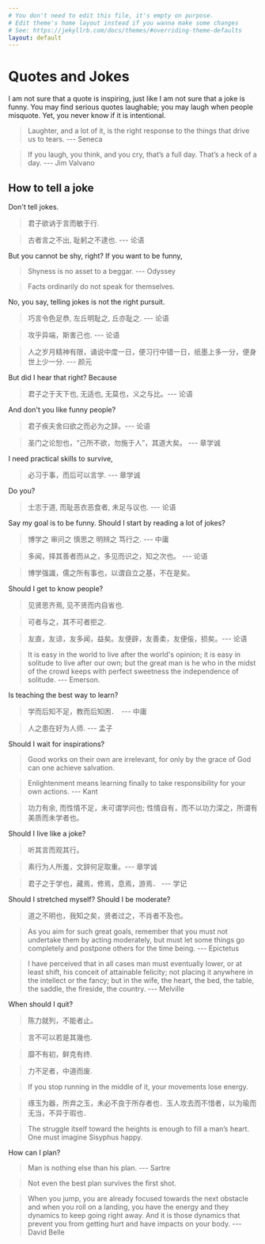 ```yaml
---
# You don't need to edit this file, it's empty on purpose.
# Edit theme's home layout instead if you wanna make some changes
# See: https://jekyllrb.com/docs/themes/#overriding-theme-defaults
layout: default
---
```


# Quotes and Jokes

I am not sure that a quote is inspiring, just like I am not sure that a joke is funny. You may find serious quotes laughable; you may laugh when people misquote. Yet, you never know if it is intentional. 

> Laughter, and a lot of it, is the right response to the things that drive us to tears. --- Seneca  

> If you laugh, you think, and you cry, that’s a full day. That’s a heck of a day. --- Jim Valvano

## How to tell a joke 

Don't tell jokes. 

> 君子欲讷于言而敏于行.

> 古者言之不出, 耻躬之不逮也.   --- 论语

But you cannot be shy, right? If you want to be funny, 

> Shyness is no asset to a beggar. --- Odyssey 

> Facts ordinarily do not speak for themselves. 

No, you say, telling jokes is not the right pursuit. 

> 巧言令色足恭, 左丘明耻之, 丘亦耻之. --- 论语

> 攻乎异端，斯害己也.  --- 论语 

> 人之岁月精神有限，诵说中度一日，便习行中错一日，纸墨上多一分，便身世上少一分. --- 颜元

But did I hear that right? Because 

> 君子之于天下也, 无适也, 无莫也，义之与比。---  论语

And don't you like funny people? 

> 君子疾夫舍曰欲之而必为之辞。---  论语

> 圣门之论恕也，“己所不欲，勿施于人”，其道大矣。 --- 章学诚

I need practical skills to survive,

> 必习于事，而后可以言学.  --- 章学诚 

Do you? 

> 士志于道, 而耻恶衣恶食者, 未足与议也. --- 论语

Say my goal is to be funny. Should I start by reading a lot of jokes?

> 博学之 审问之 慎思之 明辨之 笃行之. --- 中庸

> 多闻，择其善者而从之，多见而识之，知之次也。 ---  论语

> 博学强識，儒之所有事也，以谓自立之基，不在是矣。 

Should I get to know people? 

> 见贤思齐焉, 见不贤而内自省也. 

> 可者与之，其不可者拒之. 

> 友直，友谅，友多闻，益矣。友便辟，友善柔，友便侫，损矣。--- 论语 

> It is easy in the world to live after the world's opinion; it is easy in solitude to live after our own; but the great man is he who in the midst of the crowd keeps with perfect sweetness the independence of solitude.  --- Emerson. 

Is teaching the best way to learn? 

> 学而后知不足，教而后知困．　--- 中庸

> 人之患在好为人师. --- 孟子

Should I wait for inspirations? 

> Good works on their own are irrelevant, for only by the grace of God can one achieve salvation. 

> Enlightenment means learning finally to take responsibility for your own actions. --- Kant 

> 功力有余, 而性情不足，未可谓学问也; 性情自有，而不以功力深之，所谓有美质而未学者也。

Should I live like a joke? 

> 听其言而观其行。

> 素行为人所羞，文辞何足取重。--- 章学诚

> 君子之于学也，藏焉，修焉，息焉，游焉． --- 学记

Should I stretched myself? Should I be moderate? 

> 道之不明也，我知之矣，贤者过之，不肖者不及也。 

> As you aim for such great goals, remember that you must not undertake them by acting moderately, but must let some things go completely and postpone others for the time being.  --- Epictetus

> I have perceived that in all cases man must eventually lower, or at least shift, his conceit of attainable felicity; not placing it anywhere in the intellect or the fancy; but in the wife, the heart, the bed, the table, the saddle, the fireside, the country. --- Melville 

When should I quit? 

> 陈力就列，不能者止。

> 言不可以若是其幾也.

> 靡不有初，鲜克有终. 

> 力不足者，中道而废.

> If you stop running in the middle of it, your movements lose energy. 

> 琢玉为器，所弃之玉，未必不良于所存者也．玉人攻去而不惜者，以为瑜而无当，不异于瑕也．

> The struggle itself toward the heights is enough to fill a man’s heart. One must imagine Sisyphus happy.

How can I plan? 

> Man is nothing else than his plan. --- Sartre 

> Not even the best plan survives the first shot. 

> When you jump, you are already focused towards the next obstacle and when you roll on a landing, you have the energy and they dynamics to keep going right away. And it is those dynamics that prevent you from getting hurt and have impacts on your body.  --- David Belle 